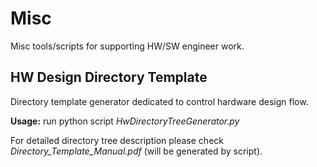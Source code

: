 # Misc
Misc tools/scripts for supporting HW/SW engineer work.

## HW Design Directory Template
Directory template generator dedicated to control hardware design flow.

**Usage:** run python script *HwDirectoryTreeGenerator.py* 

For detailed directory tree description please check *Directory_Template_Manual.pdf* (will be generated by script).
